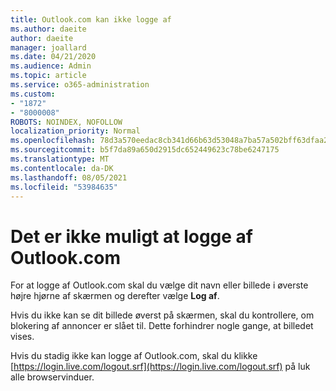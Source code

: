 ```yaml
---
title: Outlook.com kan ikke logge af
ms.author: daeite
author: daeite
manager: joallard
ms.date: 04/21/2020
ms.audience: Admin
ms.topic: article
ms.service: o365-administration
ms.custom:
- "1872"
- "8000008"
ROBOTS: NOINDEX, NOFOLLOW
localization_priority: Normal
ms.openlocfilehash: 78d3a570eedac8cb341d66b63d53048a7ba57a502bff63dfaa2148e087390289
ms.sourcegitcommit: b5f7da89a650d2915dc652449623c78be6247175
ms.translationtype: MT
ms.contentlocale: da-DK
ms.lasthandoff: 08/05/2021
ms.locfileid: "53984635"
---
```

# <a name="unable-to-sign-out-of-outlookcom"></a>Det er ikke muligt at logge af Outlook.com

For at logge af Outlook.com skal du vælge dit navn eller billede i øverste højre hjørne af skærmen og derefter vælge **Log af**.

Hvis du ikke kan se dit billede øverst på skærmen, skal du kontrollere, om blokering af annoncer er slået til. Dette forhindrer nogle gange, at billedet vises.

Hvis du stadig ikke kan logge af Outlook.com, skal du klikke [https://login.live.com/logout.srf](https://login.live.com/logout.srf) på luk alle browservinduer.